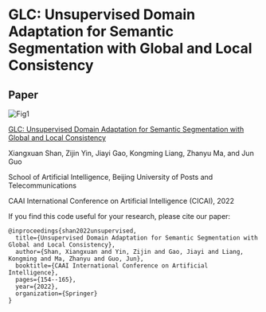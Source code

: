 # GLC: Unsupervised Domain Adaptation for Semantic Segmentation with Global and Local Consistency

## Paper
![Fig1](https://github.com/samsxx/GLC/blob/master/Figure1.png)

[GLC: Unsupervised Domain Adaptation for Semantic Segmentation with Global and Local Consistency](https://link.springer.com/chapter/10.1007/978-3-031-20497-5_13)

Xiangxuan Shan, Zijin Yin, Jiayi Gao, Kongming Liang, Zhanyu Ma, and Jun Guo

School of Artificial Intelligence, Beijing University of Posts and Telecommunications

CAAI International Conference on Artificial Intelligence (CICAI), 2022


If you find this code useful for your research, please cite our paper:
```
@inproceedings{shan2022unsupervised,
  title={Unsupervised Domain Adaptation for Semantic Segmentation with Global and Local Consistency},
  author={Shan, Xiangxuan and Yin, Zijin and Gao, Jiayi and Liang, Kongming and Ma, Zhanyu and Guo, Jun},
  booktitle={CAAI International Conference on Artificial Intelligence},
  pages={154--165},
  year={2022},
  organization={Springer}
}
```
